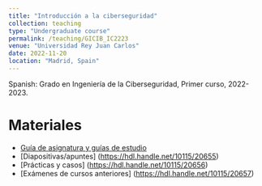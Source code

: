 ```yaml
---
title: "Introducción a la ciberseguridad"
collection: teaching
type: "Undergraduate course"
permalink: /teaching/GICIB_IC2223
venue: "Universidad Rey Juan Carlos"
date: 2022-11-20
location: "Madrid, Spain"
---
```


Spanish: Grado en Ingeniería de la Ciberseguridad, Primer curso, 2022-2023.

Materiales
======
- [Guía de asignatura y guías de estudio](https://hdl.handle.net/10115/20654)
- [Diapositivas/apuntes] (https://hdl.handle.net/10115/20655)
- [Prácticas y casos] (https://hdl.handle.net/10115/20656)
- [Exámenes de cursos anteriores] (https://hdl.handle.net/10115/20657)
